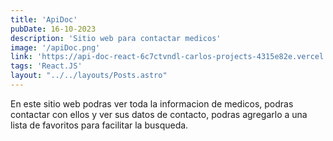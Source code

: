 ```yaml
---
title: 'ApiDoc' 
pubDate: 16-10-2023
description: 'Sitio web para contactar medicos'
image: '/apiDoc.png'
link: 'https://api-doc-react-6c7ctvndl-carlos-projects-4315e82e.vercel.app/'
tags: 'React.JS'
layout: "../../layouts/Posts.astro"
---
```


En este sitio web podras ver toda la informacion de medicos, podras contactar con ellos y ver sus datos de contacto, podras agregarlo a una lista de favoritos para facilitar la busqueda.